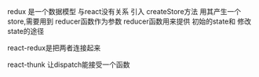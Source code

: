 redux  是一个数据模型   与react没有关系
   引入   createStore方法    用其产生一个store,需要用到  reducer函数作为参数
   reducer函数用来提供  初始的state和  修改state的途径


react-redux是把两者连接起来



react-thunk   让dispatch能接受一个函数
